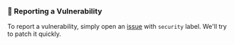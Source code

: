 ### 📝 Reporting a Vulnerability

To report a vulnerability, simply open an [issue](https://github.com/lowlighter/metrics/issues) with `security` label.
We'll try to patch it quickly.
